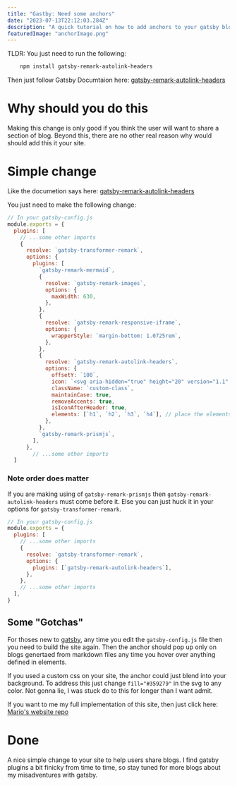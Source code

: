 ```yaml
---
title: "Gastby: Need some anchors"
date: "2023-07-13T22:12:03.284Z"
description: "A quick tutorial on how to add anchors to your gatsby blog with simple step-by-step instructions and working code example"
featuredImage: "anchorImage.png"
---
```


TLDR: You just need to run the following:

```bash
    npm install gatsby-remark-autolink-headers
```

Then just follow Gatsby Documtaion here: [gatsby-remark-autolink-headers](https://www.gatsbyjs.com/plugins/gatsby-remark-autolink-headers/)

# Why should you do this

Making this change is only good if you think the user will want to share a section of blog. Beyond this, there are no other real reason why would should add this it your site.

# Simple change

Like the documetion says here: [gatsby-remark-autolink-headers](https://www.gatsbyjs.com/plugins/gatsby-remark-autolink-headers/)

You just need to make the following change:

```js
// In your gatsby-config.js
module.exports = {
  plugins: [
    // ...some other imports
    {
      resolve: `gatsby-transformer-remark`,
      options: {
        plugins: [
          `gatsby-remark-mermaid`,
          {
            resolve: `gatsby-remark-images`,
            options: {
              maxWidth: 630,
            },
          },
          {
            resolve: `gatsby-remark-responsive-iframe`,
            options: {
              wrapperStyle: `margin-bottom: 1.0725rem`,
            },
          },
          {
            resolve: `gatsby-remark-autolink-headers`,
            options: {
              offsetY: `100`,
              icon: `<svg aria-hidden="true" height="20" version="1.1" viewBox="0 0 16 16" width="20"><path fill-rule="evenodd" fill="#359279" d="M4 9h1v1H4c-1.5 0-3-1.69-3-3.5S2.55 3 4 3h4c1.45 0 3 1.69 3 3.5 0 1.41-.91 2.72-2 3.25V8.59c.58-.45 1-1.27 1-2.09C10 5.22 8.98 4 8 4H4c-.98 0-2 1.22-2 2.5S3 9 4 9zm9-3h-1v1h1c1 0 2 1.22 2 2.5S13.98 12 13 12H9c-.98 0-2-1.22-2-2.5 0-.83.42-1.64 1-2.09V6.25c-1.09.53-2 1.84-2 3.25C6 11.31 7.55 13 9 13h4c1.45 0 3-1.69 3-3.5S14.5 6 13 6z"></path></svg>`,
              className: `custom-class`,
              maintainCase: true,
              removeAccents: true,
              isIconAfterHeader: true,
              elements: [`h1`, `h2`, `h3`, `h4`], // place the elements you want to anchor here
            },
          },
          `gatsby-remark-prismjs`,
        ],
      },
        // ...some other imports
  ]
```

### Note order does matter

If you are making using of `gatsby-remark-prismjs` then `gatsby-remark-autolink-headers` must come before it. Else you can just huck it in your options for `gatsby-transformer-remark`.

```js
// In your gatsby-config.js
module.exports = {
  plugins: [
    // ...some other imports
    {
      resolve: `gatsby-transformer-remark`,
      options: {
        plugins: [`gatsby-remark-autolink-headers`],
      },
    },
    // ...some other imports
  ],
}
```

## Some "Gotchas"

For thoses new to [gatsby](https://www.gatsbyjs.com/), any time you edit the `gatsby-config.js` file then you need to build the site again. Then the anchor should pop up only on blogs genertaed from markdown files any time you hover over anything defined in elements.

If you used a custom css on your site, the anchor could just blend into your background. To address this just change `fill="#359279"` in the svg to any color. Not gonna lie, I was stuck do to this for longer than I want admit.

If you want to me my full implementation of this site, then just click here: [Mario's website repo](https://github.com/ElTragon/website)

# Done

A nice simple change to your site to help users share blogs. I find gatsby plugins a bit finicky from time to time, so stay tuned for more blogs about my misadventures with gatsby.
